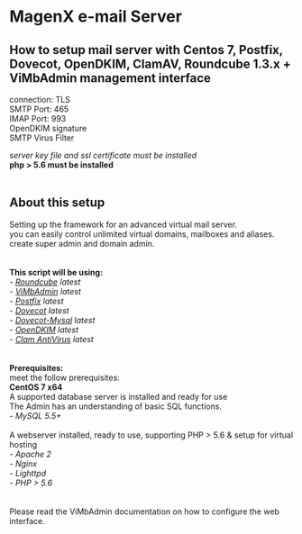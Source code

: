MagenX e-mail Server
===================

## How to setup mail server with Centos 7, Postfix, Dovecot, OpenDKIM, ClamAV, Roundcube 1.3.x + ViMbAdmin management interface<br/>

connection: TLS<br/>
SMTP Port: 465<br/>
IMAP Port: 993<br/>
OpenDKIM signature<br/>
SMTP Virus Filter<br/>

*server key file and ssl certificate must be installed*<br/>
**php > 5.6 must be installed**<br/>
<br/>

About this setup
----------------
Setting up the framework for an advanced virtual mail server.<br/>
you can easily control unlimited virtual domains, mailboxes and aliases.<br/>
create super admin and domain admin.
<br/><br/><br/>
**This script will be using:**<br/>
*- [Roundcube](http://roundcube.net/) latest*<br/>
*- [ViMbAdmin](https://github.com/opensolutions/ViMbAdmin) latest*<br/>
*- [Postfix](http://www.postfix.org/) latest*<br/>
*- [Dovecot](http://dovecot.org/) latest*<br/>
*- [Dovecot-Mysql](http://wiki2.dovecot.org/AuthDatabase/SQL) latest*<br/>
*- [OpenDKIM](http://www.opendkim.org/) latest* <br/>
*- [Clam AntiVirus](http://www.clamav.net/lang/en/) latest* <br/>
<br/><br/>
**Prerequisites:**<br/>
meet the follow prerequisites:<br/>
**CentOS 7 x64**<br/>
A supported database server is installed and ready for use<br/>
The Admin has an understanding of basic SQL functions.<br/>
*- MySQL 5.5+*<br/>
<br/>
A webserver installed, ready to use, supporting PHP > 5.6 & setup for virtual hosting<br/>
*- Apache 2*<br/>
*- Nginx*<br/>
*- Lighttpd*<br/>
*- PHP > 5.6*<br/>
<br/><br/>
Please read the ViMbAdmin documentation on how to configure the web interface.
